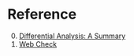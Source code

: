 # Reference

0. [Differential Analysis: A Summary](https://blog.brownplt.org/2024/06/27/differential-analysis.html)
0. [Web Check](https://web-check.xyz/)

